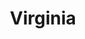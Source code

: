 ---
title: Virginia
crosslinks:
- VirginiaPolitics
- RalphNortham
- norfolk
- nova
- Charlottesville
- rva
- changemyview
- florida
- lookatmydog
- pics
- VirginiaBeach
- videos
- science
- Infrastructurist
- VIRGINIA_HIKING
- AskHistorians
- AmItheAsshole
- AmericanPlantSwap
- PoliticalHumor
---